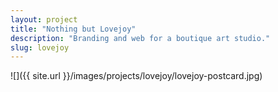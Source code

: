 ```yaml
---
layout: project
title: "Nothing but Lovejoy"
description: "Branding and web for a boutique art studio."
slug: lovejoy
---
```


![]({{ site.url }}/images/projects/lovejoy/lovejoy-postcard.jpg)
